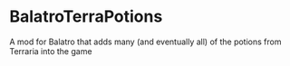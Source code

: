 # BalatroTerraPotions
A mod for Balatro that adds many (and eventually all) of the potions from Terraria into the game
